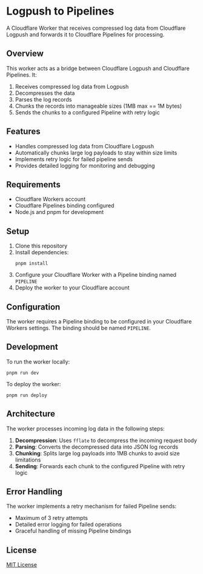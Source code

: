 # Logpush to Pipelines

A Cloudflare Worker that receives compressed log data from Cloudflare Logpush and forwards it to Cloudflare Pipelines for processing.

## Overview

This worker acts as a bridge between Cloudflare Logpush and Cloudflare Pipelines. It:

1. Receives compressed log data from Logpush
2. Decompresses the data
3. Parses the log records
4. Chunks the records into manageable sizes (1MB max == 1M bytes)
5. Sends the chunks to a configured Pipeline with retry logic

## Features

- Handles compressed log data from Cloudflare Logpush
- Automatically chunks large log payloads to stay within size limits
- Implements retry logic for failed pipeline sends
- Provides detailed logging for monitoring and debugging

## Requirements

- Cloudflare Workers account
- Cloudflare Pipelines binding configured
- Node.js and pnpm for development

## Setup

1. Clone this repository
2. Install dependencies:
   ```
   pnpm install
   ```
3. Configure your Cloudflare Worker with a Pipeline binding named `PIPELINE`
4. Deploy the worker to your Cloudflare account

## Configuration

The worker requires a Pipeline binding to be configured in your Cloudflare Workers settings. The binding should be named `PIPELINE`.

## Development

To run the worker locally:

```
pnpm run dev
```

To deploy the worker:

```
pnpm run deploy
```

## Architecture

The worker processes incoming log data in the following steps:

1. **Decompression**: Uses `fflate` to decompress the incoming request body
2. **Parsing**: Converts the decompressed data into JSON log records
3. **Chunking**: Splits large log payloads into 1MB chunks to avoid size limitations
4. **Sending**: Forwards each chunk to the configured Pipeline with retry logic

## Error Handling

The worker implements a retry mechanism for failed Pipeline sends:

- Maximum of 3 retry attempts
- Detailed error logging for failed operations
- Graceful handling of missing Pipeline bindings

## License

[MIT License](LICENSE)
